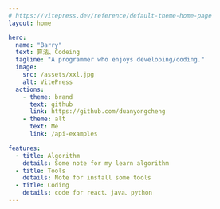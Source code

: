```yaml
---
# https://vitepress.dev/reference/default-theme-home-page
layout: home

hero:
  name: "Barry"
  text: 算法、Codeing
  tagline: "A programmer who enjoys developing/coding."
  image:
    src: /assets/xxl.jpg
    alt: VitePress
  actions:
    - theme: brand
      text: github
      link: https://github.com/duanyongcheng
    - theme: alt
      text: Me
      link: /api-examples

features:
  - title: Algorithm
    details: Some note for my learn algorithm
  - title: Tools
    details: Note for install some tools
  - title: Coding
    details: code for react、java、python
---
```

